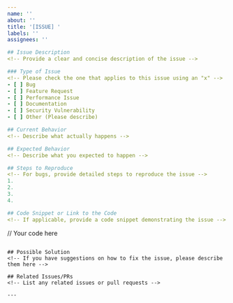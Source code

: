 ```yaml
---
name: ''
about: ''
title: '[ISSUE] '
labels: ''
assignees: ''

## Issue Description
<!-- Provide a clear and concise description of the issue -->

### Type of Issue
<!-- Please check the one that applies to this issue using an "x" -->
- [ ] Bug
- [ ] Feature Request
- [ ] Performance Issue
- [ ] Documentation
- [ ] Security Vulnerability
- [ ] Other (Please describe)

## Current Behavior
<!-- Describe what actually happens -->

## Expected Behavior
<!-- Describe what you expected to happen -->

## Steps to Reproduce
<!-- For bugs, provide detailed steps to reproduce the issue -->
1. 
2. 
3. 
4. 

## Code Snippet or Link to the Code
<!-- If applicable, provide a code snippet demonstrating the issue -->
```
// Your code here
```

## Possible Solution
<!-- If you have suggestions on how to fix the issue, please describe them here -->

## Related Issues/PRs
<!-- List any related issues or pull requests -->

---
```


<!-- 
## Checklist
Please check all applicable items before submitting the issue:
- [ ] I have searched for similar issues and this is not a duplicate
- [ ] I have provided all the necessary information to understand the issue
- [ ] I have added appropriate labels (if you have permission)
- [ ] I have verified this issue still exists on the latest version
-->
